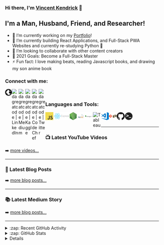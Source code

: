 ### Hi there, I'm [Vincent Kendrick][website] 👋

## I'm a Man, Husband, Friend, and Researcher!
- 🔭 I’m currently working on my [Portfolio][website]!
- 🌱 I’m currently building React Applications, and Full-Stack PWA Websites and currently re-studying Python 🤣
- 👯 I’m looking to collaborate with other content creators
- 🥅 2021 Goals: Become a Full-Stack Master
- ⚡ Fun fact: I love making beats, reading Javascript books, and drawing my son anime book

<!-- ### Spotify Playing 🎧

[<img src="https://now-playing-codestackr.vercel.app/api/spotify-playing" alt="codeSTACKr Spotify Playing" width="350" />](https://open.spotify.com/user/swyqyimdc12jajde4vpwd2x1b) -->

### Connect with me:

[<img align="left" alt="dagreatcode.github.io" width="22px" src="https://raw.githubusercontent.com/iconic/open-iconic/master/svg/globe.svg" />][website]
[<img align="left" alt="dagreatcode | LinkedIn" width="22px" src="https://cdn.jsdelivr.net/npm/simple-icons@v3/icons/linkedin.svg" />][linkedin]
[<img align="left" alt="dagreatcode | Medium" width="22px" src="https://cdn.jsdelivr.net/npm/simple-icons@v3/icons/medium.svg" />][medium]
[<img align="left" alt="dagreatcode | Kaggle" width="22px" src="https://cdn.jsdelivr.net/npm/simple-icons@v3/icons/kaggle.svg" />][kaggle]
[<img align="left" alt="dagreatcode | Code Chef" width="22px" src="https://cdn.jsdelivr.net/npm/simple-icons@v3/icons/codechef.svg" />][codechef]
[<img align="left" alt="dagreatcode | Twitter" width="22px" src="https://cdn.jsdelivr.net/npm/simple-icons@v3/icons/twitter.svg" />][twitter]

<br />

### Languages and Tools:

[<img align="left" alt="Python" width="26px" src="https://raw.githubusercontent.com/github/explore/80688e429a7d4ef2fca1e82350fe8e3517d3494d/topics/javascript/javascript.png" />][website]
[<img align="left" alt="R" width="26px" src="https://raw.githubusercontent.com/github/explore/80688e429a7d4ef2fca1e82350fe8e3517d3494d/topics/react/react.png" />][website]
[<img align="left" alt="R" width="26px" src="https://raw.githubusercontent.com/github/explore/80688e429a7d4ef2fca1e82350fe8e3517d3494d/topics/express/express.png" />][website]
[<img align="left" alt="R" width="26px" src="https://raw.githubusercontent.com/github/explore/80688e429a7d4ef2fca1e82350fe8e3517d3494d/topics/nodejs/nodejs.png" />][website]
<!-- [<img align="left" alt="Microsoft Excel" width="26px" src="https://upload.wikimedia.org/wikipedia/commons/thumb/7/7f/Microsoft_Office_Excel_%282018%E2%80%93present%29.svg/1101px-Microsoft_Office_Excel_%282018%E2%80%93present%29.svg.png" />][website] -->
[<img align="left" alt="MySQL" width="26px" src="https://raw.githubusercontent.com/github/explore/80688e429a7d4ef2fca1e82350fe8e3517d3494d/topics/mysql/mysql.png" />][website]
[<img align="left" alt="PostgreSQL" width="26px" src="https://raw.githubusercontent.com/github/explore/80688e429a7d4ef2fca1e82350fe8e3517d3494d/topics/mongodb/mongodb.png" />][website]
[<img align="left" alt="Tableau" width="26px" src="https://cdn.worldvectorlogo.com/logos/tableau-software.svg" />][website]
[<img align="left" alt="Visual Studio Code" width="26px" src="https://raw.githubusercontent.com/github/explore/80688e429a7d4ef2fca1e82350fe8e3517d3494d/topics/visual-studio-code/visual-studio-code.png" />][website]
[<img align="left" alt="Git" width="26px" src="https://raw.githubusercontent.com/github/explore/80688e429a7d4ef2fca1e82350fe8e3517d3494d/topics/git/git.png" />][website]
[<img align="left" alt="GitHub" width="26px" src="https://raw.githubusercontent.com/github/explore/78df643247d429f6cc873026c0622819ad797942/topics/github/github.png" />][website]
[<img align="left" alt="HTML5" width="26px" src="https://raw.githubusercontent.com/github/explore/80688e429a7d4ef2fca1e82350fe8e3517d3494d/topics/terminal/terminal.png" />][website]

<br />
<br />

---

### 📺 Latest YouTube Videos

<!-- YOUTUBE:START -->
<!-- YOUTUBE:END -->

➡️ [more videos...](https://www.youtube.com/channel/UCv7StTXsF0FhOAJeD2S3lkA)

---

### 📕 Latest Blog Posts

<!-- BLOG-POST-LIST:START -->
<!-- BLOG-POST-LIST:END -->

➡️ [more blog posts...](https://dagreatcode.com)

---
### 📚 Latest Medium Story
<!-- MEDIUM-STORY-LIST:START -->
<!-- MEDIUM-STORY-LIST:END -->

➡️ [more blog posts...](https://dagreatcode.com)

---

<details>
  <summary>:zap: Recent GitHub Activity</summary>
  
<!--START_SECTION:activity-->
<!--END_SECTION:activity-->

</details>

<details>
  <summary>:zap: GitHub Stats</summary>

<img align="left" alt="dagreatcode's Github Stats" src="https://github-readme-stats.vercel.app/api?username=dagreatcode&show_icons=true&hide_border=true" />
</details>

  <details>
  <!-- <img align="center" src="https://github-readme-stats.vercel.app/api?username=dagreatcode&show_icons=true&include_all_commits=true&theme=material-palenight" alt="Anurag's github stats" />
  <a href="https://github.com/dagreatcode/github-readme-stats"> -->
  <!-- Change the `github-readme-stats.dagreatcode1.vercel.app` to `github-readme-stats.vercel.app`  -->
  <img align="center" src="https://github-readme-stats.vercel.app/api/top-langs/?username=dagreatcode&layout=compact&theme=material-palenight" />

  <a href="https://github.com/dagreatcode/github-readme-stats">
  <!-- Change the `github-readme-stats.dagreatcode1.vercel.app` to `github-readme-stats.vercel.app`  -->
  <img align="center" src="https://github-readme-stats.vercel.app/api/pin/?username=dagreatcode&repo=github-readme-stats&theme=material-palenight" />
</a>   
</a>
  </details>

[website]: https://dagreatcode.github.io/vk-portfolio/
[medium]: https://medium.com/@dagreatcode/
[kaggle]: https://www.kaggle.com/dagreatcode
[codechef]: http://codechef.com/users/dagreatcode
[linkedin]: https://www.linkedin.com/in/vincent-kendrick-baab71b2/
[twitter]: https://twitter.com/VincentKendri13